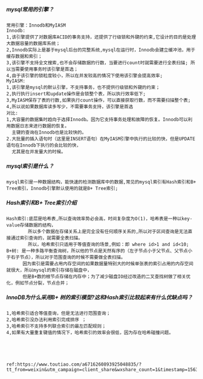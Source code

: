 
##### mysql常用的引擎？

    常用引擎：Innodb和MyIASM   
    Innodb: 
    1,该引擎提供了对数据库ACID的事务支持，还提供了行级锁和外键的约束,它设计的目的是处理大数据容量的数据库系统；    
    2,Innodb实际上是基于mysql后台的完整系统,mysql在运行时，Innodb会建立缓冲池，用于缓存数据和索引；  
    3,该引擎不支持全文搜索,也不会存储数据的行数，当要进行count时就需要进行全表扫描; 所以当需要使用事务时该引擎是首选；  
    4,由于该引擎的锁粒度较小，所以在并发较高的情况下使用该引擎会提高效率;    
    MyIASM:
    1,该引擎是mysql的默认引擎，不支持事务，也不提供行级锁和外键的约束；  
    2,执行执行insert和update操作是会锁整个表，所以执行效率低下;  
    3,MyIASM保存了表的行数,如果执行count操作，可以直接获取行数，而不需要扫描整个表;   
    4,所以说如果数据库读多写少，不需要事务支持，该引擎是首选   
    对比:  
    1,大容量的数据集时趋向于选择Innodb。因为它支持事务处理和故障的恢复。Innodb可以利用数据日志来进行数据的恢复。
      主键的查询在Innodb也是比较快的。
    2.大批量的插入语句时（这里是INSERT语句）在MyIASM引擎中执行的比较的快，但是UPDATE语句在Innodb下执行的会比较的快，
      尤其是在并发量大的时候。


##### mysql索引是什么？
   
    mysql索引是一种数据结构，能快速的检测数据库中的数据,常见的mysql索引有Hash索引和B+ Tree索引，Innodb引擎默认使用的就是B+ Tree索引;  
   
##### Hash索引和B+ Tree索引介绍

    Hash索引:底层是哈希表,所以查询效率势必会高，时间复杂度为O(1)，哈希表是一种以key-value存储数据的结构，  
            所以多个数据在存储关系上是完全没有任何顺序关系的,所以对于区间查询是无法直接通过索引查询的，就需要全表扫描。   
            所以，哈希索引只适用于等值查询的场景,例如：即 where id>1 and id<10;       
    B+树: 是一种多路平衡查询树，所以他的节点是天然有序的（左子节点小于父节点、父节点小于右子节点），所以对于范围查询的时候不需要做全表扫描。 
          因为索引是需要占用内存空间的如果数据量特别大的时候单张表的索引占用的内存空间就很大，所以mysql的索引存储在磁盘中， 
          但是B+数的根节点存储在内存中；为了减少磁盘IO经过改造的二叉查找树做了相关优化，例如节点分裂，节点合并；     
  
    
     
##### InnoDB为什么采用B+ 树的索引模型?这和Hash索引比较起来有什么优缺点吗？  
    
    1,哈希索引适合等值查询，但是无法进行范围查询；   
    2,哈希索引没办法利用索引完成排序 ；    
    3,哈希索引不支持多列联合索引的最左匹配规则；   
    4,如果有大量重复键值的情况下，哈希索引的效率会很低，因为存在哈希碰撞问题。   
    
    
    
    
    
    ref:https://www.toutiao.com/a6716260893925048835/?tt_from=weixin&utm_campaign=client_share&wxshare_count=1&timestamp=1563763359&app=news_article&utm_source=weixin&utm_medium=toutiao_ios&req_id=201907221042380100250801409619F6E&group_id=6716260893925048835    
